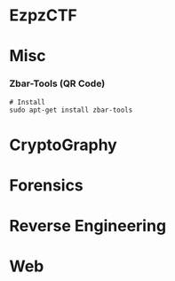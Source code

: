 # EzpzCTF

# Misc

### Zbar-Tools (QR Code)

```code
# Install
sudo apt-get install zbar-tools
```

# CryptoGraphy


# Forensics

# Reverse Engineering

# Web